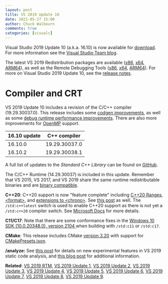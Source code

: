 ```yaml
---
layout: post
title: VS 2019 Update 10
date: 2021-05-27 15:00
author: Chuck Walbourn
comments: true
categories: [visualc]
---
```


Visual Studio 2019 Update 10 (a.k.a. 16.10) is now available for [download](https://visualstudio.microsoft.com/downloads/). For more information see the [Visual Studio Team blog](https://devblogs.microsoft.com/visualstudio/visual-studio-2019-v16-10-and-v16-11-preview-1-are-available-today/).
<!--more-->

The latest VS 2019 Redistribution packages are available ([x86](https://aka.ms/vs/16/release/VC_redist.x86.exe), [x64](https://aka.ms/vs/16/release/VC_redist.x64.exe), [ARM64](https://aka.ms/vs/16/release/VC_redist.arm64.exe)), as well as the Remote Debugging Tools ([x86](https://aka.ms/vs/16/release/RemoteTools.x86ret.enu.exe), [x64](https://aka.ms/vs/16/release/RemoteTools.amd64ret.enu.exe), [ARM64](https://aka.ms/vs/16/release/RemoteTools.arm64ret.enu.exe)). For more on Visual Studio 2019 Update 10, see the [release notes](https://docs.microsoft.com/en-us/visualstudio/releases/2019/release-notes).

<h1>Compiler and CRT</h1>

VS 2019 Update 10 includes a revision of the C/C++ compiler (19.29.30037.0). This release includes some [codgen improvements](https://devblogs.microsoft.com/cppblog/msvc-backend-updates-in-visual-studio-2019-version-16-10-preview-2/), as well as some [debug runtime performance improvements](https://devblogs.microsoft.com/cppblog/2x-3x-performance-improvements-for-debug-builds/). There are also more improvements for [OpenMP](https://devblogs.microsoft.com/cppblog/openmp-updates-and-fixes-for-cpp-in-visual-studio-2019-16-10/) support.

16.10 update | C++ compiler
--|--
16.10.0 | 19.29.30037.0
16.10.2 | 19.29.30038.1

A full list of updates to the *Standard C++ Library* can be found on [GitHub](https://github.com/microsoft/STL/wiki/Changelog#vs-2019-1610).

The C/C++ Runtime (14.29.30037) is included in this update. Remember that VS 2015, VS 2017, and VS 2019 share the same runtime redistributable binaries and are [binary compatible](https://docs.microsoft.com/en-us/cpp/porting/binary-compat-2015-2017).

<strong>C++20</strong>: C++20 support is now "feature complete" including [C++20 Ranges](https://devblogs.microsoft.com/cppblog/c20-ranges-are-complete-in-visual-studio-2019-version-16-10/),  [\<format\>](https://devblogs.microsoft.com/cppblog/format-in-visual-studio-2019-version-16-10/), and [extensions to \<chrono\>](https://devblogs.microsoft.com/cppblog/cpp20s-extensions-to-chrono-available-in-visual-studio-2019-version-16-10/). See [this post](https://devblogs.microsoft.com/visualstudio/visual-studio-2019-v16-10-preview-2/) as well. The ``/std:c++latest`` switch is used to enable C++20 support as there is not yet a ``/std:c++20`` compiler switch. See [Microsoft Docs](https://docs.microsoft.com/en-us/cpp/overview/cpp-conformance-improvements?view=msvc-160) for more details.

<strong>C11/C17</strong>: Note that there are some conformance fixes in the [Windows 10 SDK (10.0.20348.0), version 2104 ](https://aka.ms/windowssdk) when building with ``/std:c11`` or ``/std:c17``.

<strong>CMake</strong>: This release includes CMake [version 3.20](https://cmake.org/cmake/help/latest/release/3.20.html) with support for [CMakePresets.json](https://devblogs.microsoft.com/cppblog/cmake-presets-integration-in-visual-studio-and-visual-studio-code/).

<strong>/analyze:</strong> See [this post](https://devblogs.microsoft.com/cppblog/new-static-analysis-rule-for-bounds-checking/) for details on new experimental features in VS 2019 static code analysis, and [this blog post](https://devblogs.microsoft.com/cppblog/static-analysis-fixes-improvements-and-updates-in-visual-studio-2019-version-16-10/) for additional information.

<strong>Related</strong>: <a href="https://walbourn.github.io/visual-studio-2019/">VS 2019 RTM</a>, <a href="https://walbourn.github.io/vs-2019-update-1/">VS 2019 Update 1</a>, <a href="https://walbourn.github.io/vs-2019-update-2/">VS 2019 Update 2</a>, <a href="https://walbourn.github.io/vs-2019-update-3/">VS 2019 Update 3</a>, <a href="https://walbourn.github.io/vs-2019-update-4/">VS 2019 Update 4</a>, <a href="https://walbourn.github.io/vs-2019-update-5/">VS 2019 Update 5</a>, <a href="https://walbourn.github.io/vs-2019-update-6/">VS 2019 Update 6</a>, <a href="https://walbourn.github.io/vs-2019-update-7/">VS 2019 Update 7</a>, <a href="https://walbourn.github.io/vs-2019-update-8/">VS 2019 Update 8</a>, <a href="https://walbourn.github.io/vs-2019-update-9/">VS 2019 Update 9</a>.
